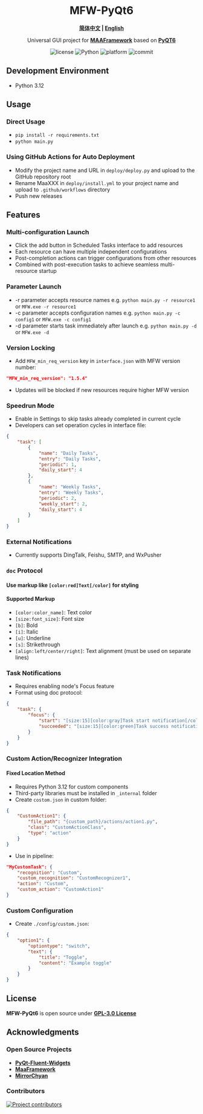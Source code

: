 <!-- markdownlint-disable MD033 MD041 -->

<div align="center">

# MFW-PyQt6

**[简体中文](./README.md) | [English](./README-en.md)**

Universal GUI project for **[MAAFramework](https://github.com/MaaXYZ/MaaFramework)** based on **[PyQT6](https://doc.qt.io/qtforpython-6)**
</div>

<p align="center">
  <img alt="license" src="https://img.shields.io/github/license/overflow65537/MFW-PyQt6">
  <img alt="Python" src="https://img.shields.io/badge/Python-3776AB?logo=python&logoColor=white">
  <img alt="platform" src="https://img.shields.io/badge/platform-Windows%20%7C%20Linux%20%7C%20macOS-blueviolet">
  <img alt="commit" src="https://img.shields.io/github/commit-activity/m/overflow65537/MFW-PyQt6">
</p>

## Development Environment

- Python 3.12

## Usage

### Direct Usage

- `pip install -r requirements.txt`
- `python main.py`

### Using GitHub Actions for Auto Deployment

- Modify the project name and URL in `deploy/deploy.py` and upload to the GitHub repository root
- Rename MaaXXX in `deploy/install.yml` to your project name and upload to `.github/workflows` directory
- Push new releases

## Features

### Multi-configuration Launch

- Click the add button in Scheduled Tasks interface to add resources
- Each resource can have multiple independent configurations
- Post-completion actions can trigger configurations from other resources
- Combined with post-execution tasks to achieve seamless multi-resource startup

### Parameter Launch

- -r parameter accepts resource names e.g. `python main.py -r resource1` or `MFW.exe -r resource1`
- -c parameter accepts configuration names e.g. `python main.py -c config1` or `MFW.exe -c config1`
- -d parameter starts task immediately after launch e.g. `python main.py -d` or `MFW.exe -d`

### Version Locking

- Add `MFW_min_req_version` key in `interface.json` with MFW version number:

```json
"MFW_min_req_version": "1.5.4"
```

- Updates will be blocked if new resources require higher MFW version

### Speedrun Mode

- Enable in Settings to skip tasks already completed in current cycle
- Developers can set operation cycles in interface file:

```json
{
    "task": [
        {
            "name": "Daily Tasks",
            "entry": "Daily Tasks",
            "periodic": 1,
            "daily_start": 4
        },
        {
            "name": "Weekly Tasks",
            "entry": "Weekly Tasks",
            "periodic": 2,
            "weekly_start": 2,
            "daily_start": 4
        }
    ]
}
```

### External Notifications

- Currently supports DingTalk, Feishu, SMTP, and WxPusher

### `doc` Protocol

#### Use markup like `[color:red]Text[/color]` for styling

#### Supported Markup

- `[color:color_name]`: Text color
- `[size:font_size]`: Font size
- `[b]`: Bold
- `[i]`: Italic
- `[u]`: Underline
- `[s]`: Strikethrough
- `[align:left/center/right]`: Text alignment (must be used on separate lines)

### Task Notifications

- Requires enabling node's Focus feature
- Format using doc protocol:

```json
{
    "task": {
        "focus": {
            "start": "[size:15][color:gray]Task start notification[/color][/size]",
            "succeeded": "[size:15][color:green]Task success notification[/color][/size]"
        }
    }
}
```

### Custom Action/Recognizer Integration

#### Fixed Location Method

- Requires Python 3.12 for custom components
- Third-party libraries must be installed in `_internal` folder
- Create `costom.json` in custom folder:

```json
{
    "CustomAction1": {
        "file_path": "{custom_path}/actions/action1.py",
        "class": "CustomActionClass",
        "type": "action"
    }
}
```

- Use in pipeline:

```json
"MyCustomTask": {
    "recognition": "Custom",
    "custom_recognition": "CustomRecognizer1",
    "action": "Custom",
    "custom_action": "CustomAction1"
}
```

### Custom Configuration

- Create `./config/custom.json`:

```json
{
    "option1": {
        "optiontype": "switch",
        "text": {
            "title": "Toggle",
            "content": "Example toggle"
        }
    }
}
```

## License

**MFW-PyQt6** is open source under **[GPL-3.0 License](./LICENSE)**

## Acknowledgments

### Open Source Projects

- **[PyQt-Fluent-Widgets](https://github.com/zhiyiYo/PyQt-Fluent-Widgets)**
- **[MaaFramework](https://github.com/MaaAssistantArknights/MaaFramework)**
- **[MirrorChyan](https://github.com/MirrorChyan/docs)**

### Contributors

<a href="https://github.com/overflow65537/PYQT-MAA/graphs/contributors">
  <img src="https://contrib.rocks/image?repo=overflow65537/PYQT-MAA" alt="Project contributors"/>
</a>

